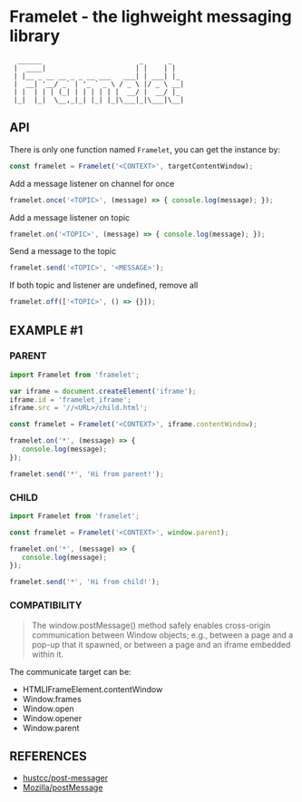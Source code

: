 # Framelet - the lighweight messaging library

```
  ______                        _      _   
 |  ____|                      | |    | |  
 | |__ _ __ __ _ _ __ ___   ___| | ___| |_ 
 |  __| '__/ _` | '_ ` _ \ / _ \ |/ _ \ __|
 | |  | | | (_| | | | | | |  __/ |  __/ |_ 
 |_|  |_|  \__,_|_| |_| |_|\___|_|\___|\__|
 ```

## API


There is only one function named `Framelet`, you can get the instance by:

```js
const framelet = Framelet('<CONTEXT>', targetContentWindow);
```

Add a message listener on channel for once
```js
framelet.once('<TOPIC>', (message) => { console.log(message); });
```

Add a message listener on topic
```js
framelet.on('<TOPIC>', (message) => { console.log(message); });
```

Send a message to the topic
```js
framelet.send('<TOPIC>', '<MESSAGE>');
```

If both topic and listener are undefined, remove all
```js
framelet.off(['<TOPIC>', () => {}]);
```

## EXAMPLE #1

### PARENT

```js
import Framelet from 'framelet';

var iframe = document.createElement('iframe');
iframe.id = 'framelet_iframe';
iframe.src = '//<URL>/child.html';

const framelet = Framelet('<CONTEXT>', iframe.contentWindow);

framelet.on('*', (message) => {
   console.log(message);
});

framelet.send('*', 'Hi from parent!');
```

### CHILD

```js
import Framelet from 'framelet';

const framelet = Framelet('<CONTEXT>', window.parent);

framelet.on('*', (message) => {
   console.log(message);
});

framelet.send('*', 'Hi from child!');
```

### COMPATIBILITY

> The window.postMessage() method safely enables cross-origin communication between Window objects; e.g., between a page and a pop-up that it spawned, or between a page and an iframe embedded within it.

The communicate target can be:

- HTMLIFrameElement.contentWindow
- Window.frames
- Window.open
- Window.opener
- Window.parent


## REFERENCES
- [hustcc/post-messager](https://github.com/hustcc/post-messenger)
- [Mozilla/postMessage](https://developer.mozilla.org/en-US/docs/Web/API/Window/postMessage)